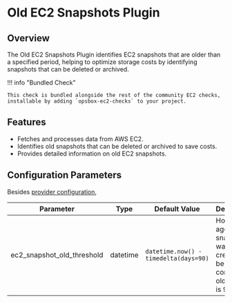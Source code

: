 # Old EC2 Snapshots Plugin

## Overview

The Old EC2 Snapshots Plugin identifies EC2 snapshots that are older than a specified period, helping to optimize storage costs by identifying snapshots that can be deleted or archived.

!!! info "Bundled Check"

    This check is bundled alongside the rest of the community EC2 checks, installable by adding `opsbox-ec2-checks` to your project.

## Features
- Fetches and processes data from AWS EC2.
- Identifies old snapshots that can be deleted or archived to save costs.
- Provides detailed information on old EC2 snapshots.

## Configuration Parameters
Besides [provider configuration](./ec2_provider/ec2_provider.md#fields),

| Parameter                    | Type     | Default Value                          | Description                                                                 |
|------------------------------|----------|----------------------------------------|-----------------------------------------------------------------------------|
| ec2_snapshot_old_threshold   | datetime | `datetime.now() - timedelta(days=90)`  | How long ago a snapshot was created to be considered old. Default is 90 days. |